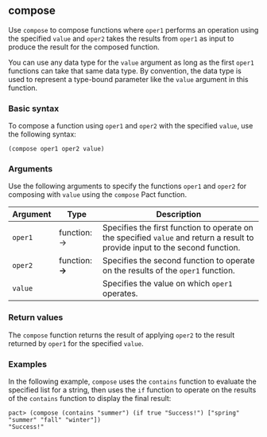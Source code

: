 ## compose

Use `compose` to compose functions where `oper1` performs an operation using the specified `value` and `oper2` takes the results from `oper1` as input to produce the result for the composed function.

You can use any data type for the `value` argument as long as the first `oper1` functions can take that same data type.
By convention, the data type <a> is used to represent a type-bound parameter like the `value` argument in this function.

### Basic syntax

To compose a function using `oper1` and `oper2` with the specified `value`, use the following syntax:

```pact
(compose oper1 oper2 value)
```

### Arguments

Use the following arguments to specify the functions `oper1` and `oper2` for composing with `value` using the `compose` Pact function.

| Argument | Type | Description |
| --- | --- | --- |
| `oper1` | function: <a> -> <b> | Specifies the first function to operate on the specified `value` and return a result to provide input to the second function. |
| `oper2` | function: <b> -> <c> | Specifies the second function to operate on the results of the `oper1` function. |
| `value` | <a> | Specifies the value on which `oper1` operates. |

### Return values

The `compose` function returns the result of applying `oper2` to the result returned by `oper1` for the specified `value`.

### Examples

In the following example, `compose` uses the `contains` function to evaluate the specified list for a string, then uses the `if` function to operate on the results of the `contains` function to display the final result:

```pact
pact> (compose (contains "summer") (if true "Success!") ["spring" "summer" "fall" "winter"]) 
"Success!"
```

